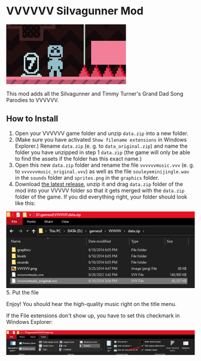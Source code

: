 # VVVVVV SiIvagunner Mod

![](./cover.png)

This mod adds all the SiIvagunner and Timmy Turner's Grand Dad Song Parodies to VVVVVV.

## How to Install

1. Open your VVVVVV game folder and unzip `data.zip` into a new folder.
2. (Make sure you have activated `Show filename extensions` in Windows Explorer.) Rename `data.zip` (e. g. to `data_original.zip`) and name the folder you have unzipped in step 1 `data.zip` (the game will only be able to find the assets if the folder has this exact name.)
3. Open this new `data.zip` folder and rename the file `vvvvvvmusic.vvv` (e. g. to `vvvvvvmusic_original.vvv`) as well as the file `souleyeminijingle.wav` in the `sounds` folder and `sprites.png` in the `graphics` folder.
4. Download [the latest release](https://github.com/perguto/VVVVVV-SiIvagunner-Mod/releases), unzip it and drag `data.zip` folder of the mod into your VVVVV folder so that it gets merged with the `data.zip` folder of the game. If you did everything right, your folder should look like this: 

![](./data.zip_screenshot.png)
5. Put the file

Enjoy! You should hear the high-quality music right on the title menu. 

If the File extensions don't show up, you have to set this checkmark in Windows Explorer:

![](./explorer_show_file_name_extensions.png)

